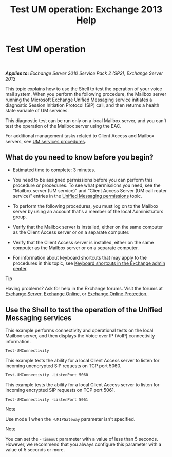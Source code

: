 ﻿---
title: 'Test UM operation: Exchange 2013 Help'
TOCTitle: Test UM operation
ms:assetid: 06c9ab4e-8272-47b1-a217-e366f7e9dbaa
ms:mtpsurl: https://technet.microsoft.com/en-us/library/Aa995957(v=EXCHG.150)
ms:contentKeyID: 55129206
ms.date: 12/09/2016
mtps_version: v=EXCHG.150
---

# Test UM operation

 

_**Applies to:** Exchange Server 2010 Service Pack 2 (SP2), Exchange Server 2013_


This topic explains how to use the Shell to test the operation of your voice mail system. When you perform the following procedure, the Mailbox server running the Microsoft Exchange Unified Messaging service initiates a diagnostic Session Initiation Protocol (SIP) call, and then returns a health state variable of UM services.

This diagnostic test can be run only on a local Mailbox server, and you can't test the operation of the Mailbox server using the EAC.

For additional management tasks related to Client Access and Mailbox servers, see [UM services procedures](um-services-procedures-exchange-2013-help.md).

## What do you need to know before you begin?

  - Estimated time to complete: 3 minutes.

  - You need to be assigned permissions before you can perform this procedure or procedures. To see what permissions you need, see the "Mailbox server (UM service)" and “Client Access Server (UM call router service)” entries in the [Unified Messaging permissions](unified-messaging-permissions-exchange-2013-help.md) topic.

  - To perform the following procedures, you must log on to the Mailbox server by using an account that's a member of the local Administrators group.

  - Verify that the Mailbox server is installed, either on the same computer as the Client Access server or on a separate computer.

  - Verify that the Client Access server is installed, either on the same computer as the Mailbox server or on a separate computer.

  - For information about keyboard shortcuts that may apply to the procedures in this topic, see [Keyboard shortcuts in the Exchange admin center](keyboard-shortcuts-in-the-exchange-admin-center-exchange-online-protection-help.md).


> [!TIP]
> Having problems? Ask for help in the Exchange forums. Visit the forums at <A href="https://go.microsoft.com/fwlink/p/?linkid=60612">Exchange Server</A>, <A href="https://go.microsoft.com/fwlink/p/?linkid=267542">Exchange Online</A>, or <A href="https://go.microsoft.com/fwlink/p/?linkid=285351">Exchange Online Protection</A>..



## Use the Shell to test the operation of the Unified Messaging services

This example performs connectivity and operational tests on the local Mailbox server, and then displays the Voice over IP (VoIP) connectivity information.

    Test-UMConnectivity

This example tests the ability for a local Client Access server to listen for incoming unencrypted SIP requests on TCP port 5060.

    Test-UMConnectivity -ListenPort 5060

This example tests the ability for a local Client Access server to listen for incoming encrypted SIP requests on TCP port 5061.

    Test-UMConnectivity -ListenPort 5061


> [!NOTE]
> Use mode 1 when the <CODE>-UMIPGateway</CODE> parameter isn't specified.




> [!NOTE]
> You can set the <CODE>-Timeout</CODE> parameter with a value of less than 5&nbsp;seconds. However, we recommend that you always configure this parameter with a value of 5&nbsp;seconds or more.


